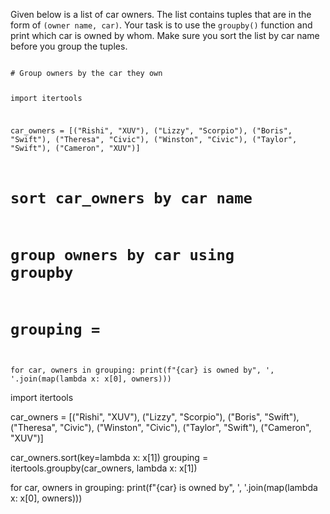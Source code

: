 Given below is a list of car owners. The list contains tuples that are in the form of `(owner name, car)`.  Your task is to use the `groupby()` function and print which car is owned by whom. Make sure you sort the list by car name before you group the tuples.


<Editor lang="python" type="exercise">
<code>
# Group owners by the car they own

import itertools

car_owners = [("Rishi", "XUV"), ("Lizzy", "Scorpio"), ("Boris", "Swift"), ("Theresa", "Civic"), ("Winston", "Civic"), ("Taylor", "Swift"), ("Cameron", "XUV")]

# sort car_owners by car name

# group owners by car using groupby
# grouping = 

for car, owners in grouping:
  print(f"{car} is owned by", ', '.join(map(lambda x: x[0], owners)))
</code>

<solution>
import itertools

car_owners = [("Rishi", "XUV"), ("Lizzy", "Scorpio"), ("Boris", "Swift"), ("Theresa", "Civic"), ("Winston", "Civic"), ("Taylor", "Swift"), ("Cameron", "XUV")]

car_owners.sort(key=lambda x: x[1])
grouping = itertools.groupby(car_owners, lambda x: x[1])

for car, owners in grouping:
  print(f"{car} is owned by", ', '.join(map(lambda x: x[0], owners)))
</solution>
</Editor>